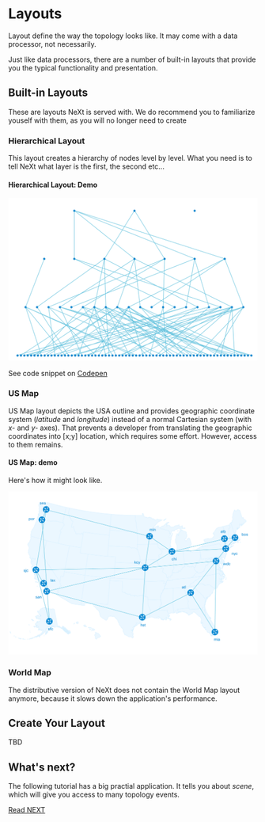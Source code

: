 # Layouts
Layout define the way the topology looks like. It may come with a data processor, not necessarily.

Just like data processors, there are a number of built-in layouts that provide you the typical functionality and presentation.

## Built-in Layouts
These are layouts NeXt is served with. We do recommend you to familiarize youself with them, as you will no longer need to create 

### Hierarchical Layout
This layout creates a hierarchy of nodes level by level. What you need is to tell NeXt what layer is the first, the second etc...

#### Hierarchical Layout: Demo
![](../images/tutorial-003-06/hierarchical-layout.png)

See code snippet on [Codepen](http://codepen.io/NEXTSUPPORT/pen/PGZQdQ/)

### US Map
US Map layout depicts the USA outline and provides geographic coordinate system (*latitude* and *longitude*) instead of a normal Cartesian system (with *x-* and *y-* axes). That prevents a developer from translating the geographic coordinates into [x;y] location, which requires some effort. However, access to them remains.

#### US Map: demo
Here's how it might look like.

![](../images/tutorial-003-06/usmap.png)

### World Map
The distributive version of NeXt does not contain the World Map layout anymore, because it slows down the application's performance.

## Create Your Layout
TBD

## What's next?
The following tutorial has a big practial application. It tells you about *scene*, which will give you access to many topology events.

[Read NEXT](./tutorial-003-07.mds)